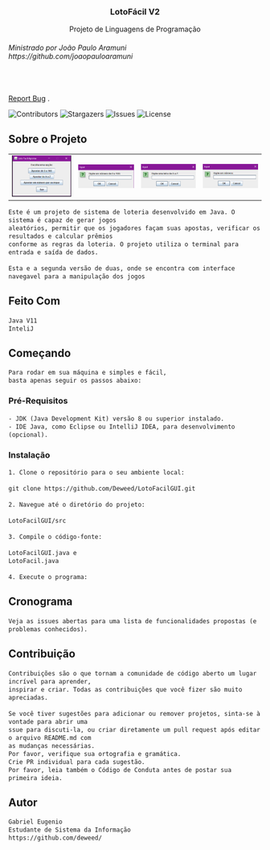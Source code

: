 <br/>
<p align="center">
  <h3 align="center">LotoFácil V2</h3>

  <p align="center">
    Projeto de Linguagens de Programação </br>
<h6>Ministrado por João Paulo Aramuni </br> https://github.com/joaopauloaramuni </h6>
    <br/>
    <br/>
    <a href="https://github.com/Deweed/LotoFacil/issues">Report Bug</a>
    .
  </p>
</p>

![Contributors](https://img.shields.io/github/contributors/Deweed/LotoFacil?color=dark-green) ![Stargazers](https://img.shields.io/github/stars/Deweed/LotoFacil?style=social) ![Issues](https://img.shields.io/github/issues/Deweed/LotoFacil) ![License](https://img.shields.io/github/license/Deweed/LotoFacil) 


## Sobre o Projeto

| | | | |
|:--------:|:--------:|:--------:|:--------:|
| ![LotoFacilGUI](imagens/LF01.png)  | ![LotoFacilGUI](imagens/LF02.png) | ![LotoFacilGUI](imagens/LF03.png) | ![LotoFacilGUI](imagens/LF04.png) |



```
Este é um projeto de sistema de loteria desenvolvido em Java. O sistema é capaz de gerar jogos
aleatórios, permitir que os jogadores façam suas apostas, verificar os resultados e calcular prêmios
conforme as regras da loteria. O projeto utiliza o terminal para entrada e saída de dados.

Esta e a segunda versão de duas, onde se encontra com interface navegavel para a manipulação dos jogos

```
## Feito Com

```
Java V11
InteliJ
```

## Começando
```
Para rodar em sua máquina e simples e fácil, 
basta apenas seguir os passos abaixo: 
```
### Pré-Requisitos

```
- JDK (Java Development Kit) versão 8 ou superior instalado.
- IDE Java, como Eclipse ou IntelliJ IDEA, para desenvolvimento (opcional).
```

### Instalação
```
1. Clone o repositório para o seu ambiente local:

git clone https://github.com/Deweed/LotoFacilGUI.git

2. Navegue até o diretório do projeto:

LotoFacilGUI/src

3. Compile o código-fonte:

LotoFacilGUI.java e
LotoFacil.java

4. Execute o programa:
```

## Cronograma
```
Veja as issues abertas para uma lista de funcionalidades propostas (e problemas conhecidos).
```
## Contribuição
```
Contribuições são o que tornam a comunidade de código aberto um lugar incrível para aprender,
inspirar e criar. Todas as contribuições que você fizer são muito apreciadas.

Se você tiver sugestões para adicionar ou remover projetos, sinta-se à vontade para abrir uma 
ssue para discuti-la, ou criar diretamente um pull request após editar o arquivo README.md com
as mudanças necessárias.
Por favor, verifique sua ortografia e gramática.
Crie PR individual para cada sugestão.
Por favor, leia também o Código de Conduta antes de postar sua primeira ideia.
```

## Autor
```
Gabriel Eugenio
Estudante de Sistema da Informação
https://github.com/deweed/ 
```

